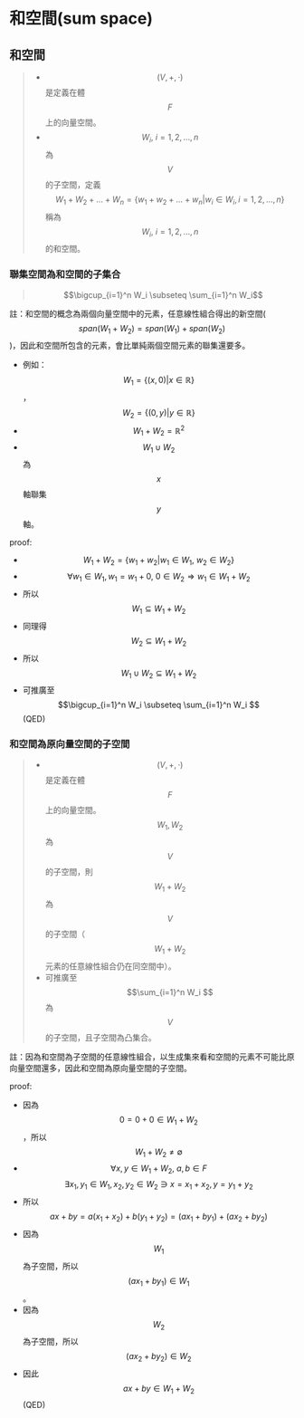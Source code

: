 # 和空間\(sum space\)

## 和空間

> * $$(V, + , \cdot)$$是定義在體$$F$$上的向量空間。
> * $$W_i, ~ i=1,2,\ldots, n$$為$$V$$的子空間，定義$$W_1+W_2+\dots + W_n=\{w_1+w_2+\dots+w_n|w_i \in W_i, i=1,2,\dots, n\}$$稱為$$W_i, ~ i=1,2,\dots, n$$的和空間。

### 聯集空間為和空間的子集合

> $$\bigcup_{i=1}^n W_i \subseteq \sum_{i=1}^n W_i$$

註：和空間的概念為兩個向量空間中的元素，任意線性組合得出的新空間\($$span(W_1+W_2 )=span(W_1 )+span(W_2 )$$\)，因此和空間所包含的元素，會比單純兩個空間元素的聯集還要多。

* 例如：$$W_1=\{ (x,0)| x \in \mathbb{R}\}$$，$$W_2 = \{(0,y)|y \in \mathbb{R}\}$$
* $$W_1 + W_2 = \mathbb{R}^2$$
* $$W_1 \cup W_2 $$為$$x$$軸聯集$$y$$軸。

proof:

* $$W_1+W_2=\{w_1+w_2 |w_1 \in W_1, ~w_2\in W_2 \} $$
* $$\forall w_1 \in W_1, w_1=w_1+0,  ~0 \in W_2\Rightarrow w_1∈W_1+W_2 $$
* 所以$$W_1\subseteq W_1+W_2  $$
* 同理得$$W_2 \subseteq W_1+W_2  $$
* 所以 $$W_1 \cup W_2 \subseteq W_1+W_2$$
* 可推廣至$$\bigcup_{i=1}^n W_i \subseteq \sum_{i=1}^n W_i  $$ \(QED\)

### 和空間為原向量空間的子空間

> * $$(V, + , \cdot)$$是定義在體$$F$$上的向量空間。$$W_1, W_2$$為$$V$$的子空間，則$$W_1+W_2$$為$$V$$的子空間（$$W_1+W_2$$元素的任意線性組合仍在同空間中）。
> * 可推廣至$$\sum_{i=1}^n  W_i $$為$$V$$的子空間，且子空間為凸集合。

註：因為和空間為子空間的任意線性組合，以生成集來看和空間的元素不可能比原向量空間還多，因此和空間為原向量空間的子空間。

proof:

* 因為$$ 0 = 0 + 0 \in W_1 + W_2$$，所以$$W_1 + W_2 \neq \emptyset$$
* $$\forall x, y \in W_1 + W_2, ~ a,b \in F$$ $$\exists x_1, y_1 \in W_1, x_2, y_2 \in W_2 \ni x=x_1+x_2, y=y_1+y_2$$
* 所以$$ax+by=a(x_1+x_2)+b(y_1+y_2)=(ax_1+by_1)+(ax_2+by_2) $$
* 因為$$W_1$$為子空間，所以$$(ax_1+by_1) \in W_1$$。
* 因為$$W_2$$為子空間，所以$$(ax_2+by_2) \in W_2$$
* 因此$$ax+by \in W_1 + W_2 $$\(QED\)





